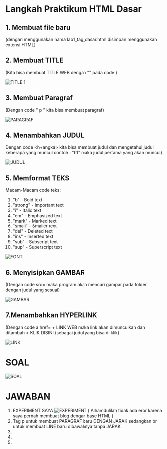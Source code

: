# Langkah Praktikum HTML Dasar

## 1. Membuat file baru

(dengan menggunakan nama lab1_tag_dasar.html disimpan menggunakan extensi HTML)

## 2. Membuat TITLE

(Kita bisa membuat TITLE WEB dengan "<title> </title>" pada code )

![TITLE 1](https://user-images.githubusercontent.com/56239989/112272449-ca3b1580-8cae-11eb-8642-3da26074c6c7.jpg)

## 3. Membuat Paragraf

(Dengan code " p " kita bisa membuat paragraf)
  
![PARAGRAF](https://user-images.githubusercontent.com/56239989/112272571-f8b8f080-8cae-11eb-9236-084f1148d8ed.jpg)

## 4. Menambahkan JUDUL

Dengan code <h+angka> kita bisa membuat judul dan mengetahui judul keberapa yang muncul contoh : "h1" maka judul pertama yang akan muncul)
  
![JUDUL](https://user-images.githubusercontent.com/56239989/112272715-1f772700-8caf-11eb-9d5b-e7967dbc207e.jpg)

## 5. Memformat TEKS

Macam-Macam code teks: 
1. "b" - Bold text
2. "strong" - Important text
3. "i" - Italic text
4. "em" - Emphasized text
5. "mark" - Marked text
6. "small" - Smaller text
7. "del" - Deleted text
8. "ins" - Inserted text
9. "sub" - Subscript text
10. "sup" - Superscript text

![FONT](https://user-images.githubusercontent.com/56239989/112273068-81379100-8caf-11eb-9f39-f3d3d3d51c48.jpg)

## 6. Menyisipkan GAMBAR

(Dengan code src= maka program akan mencari gampar pada folder dengan judul yang sesuai)

![GAMBAR](https://user-images.githubusercontent.com/56239989/112273203-a88e5e00-8caf-11eb-8f1d-b3abbdbab56f.jpg)

## 7.Menambahkan HYPERLINK

(Dengan code a href= + LINK WEB maka link akan dimunculkan dan ditambah > KLIK DISINI </a> (sebagai judul yang bisa di klik)

![LINK](https://user-images.githubusercontent.com/56239989/112273374-dc698380-8caf-11eb-9f06-0e025514a6f9.jpg)

# SOAL

![SOAL](https://user-images.githubusercontent.com/56239989/112276063-dc1eb780-8cb2-11eb-8255-6c99605fe788.jpg)

# JAWABAN
1. EXPERIMENT SAYA
![EXPERIMENT](https://user-images.githubusercontent.com/56239989/112276305-2acc5180-8cb3-11eb-8e9e-2a4420fa430e.jpg)
( Alhamdulilah tidak ada eror karena saya pernah membuat blog dengan base HTML )
2. Tag p untuk membuat PARAGRAF baru DENGAN JARAK 
   sedangkan br untuk membuat LINE baru dibawahnya tanpa JARAK
4. 
5. 
6. 

